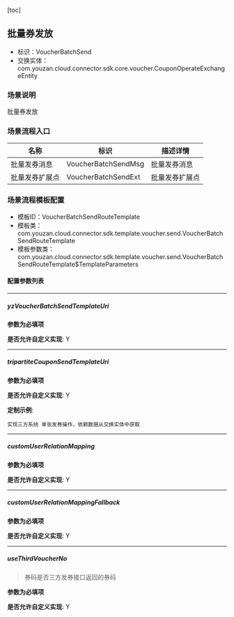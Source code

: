 [toc]

## 批量券发放
- 标识：VoucherBatchSend
- 交换实体：com.youzan.cloud.connector.sdk.core.voucher.CouponOperateExchangeEntity
### 场景说明
批量券发放
### 场景流程入口

名称 | 标识 | 描述详情
---|---|---
批量发券消息 | VoucherBatchSendMsg | 批量发券消息
批量发券扩展点 | VoucherBatchSendExt | 批量发券扩展点

### 场景流程模板配置
- 模板ID：VoucherBatchSendRouteTemplate
- 模板类：com.youzan.cloud.connector.sdk.template.voucher.send.VoucherBatchSendRouteTemplate
- 模板参数类：com.youzan.cloud.connector.sdk.template.voucher.send.VoucherBatchSendRouteTemplate$TemplateParameters

#### 配置参数列表

---
##### yzVoucherBatchSendTemplateUri
> 

**参数为必填项**


**是否允许自定义实现**: Y

---
##### tripartiteCouponSendTemplateUri
> 

**参数为必填项**


**是否允许自定义实现**: Y


**定制示例**:
```
实现三方系统 单张发券操作，依赖数据从交换实体中获取
```
---
##### customUserRelationMapping
> 

**参数为必填项**


**是否允许自定义实现**: Y

---
##### customUserRelationMappingFallback
> 

**参数为必填项**


**是否允许自定义实现**: Y

---
##### useThirdVoucherNo
> 券码是否三方发券接口返回的券码

**参数为必填项**


**是否允许自定义实现**: Y



